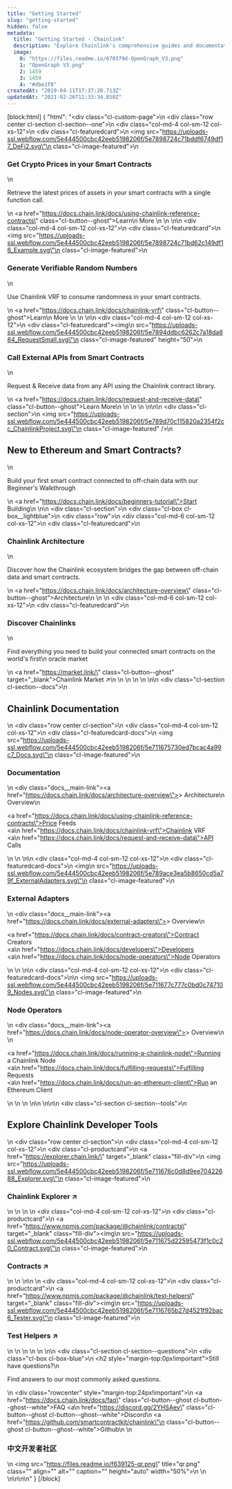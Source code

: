 ```yaml
---
title: "Getting Started"
slug: "getting-started"
hidden: false
metadata: 
  title: "Getting Started - Chainlink"
  description: "Explore Chainlink's comprehensive guides and documentation to help you start working with Chainlink as quickly as possible."
  image: 
    0: "https://files.readme.io/670379d-OpenGraph_V3.png"
    1: "OpenGraph V3.png"
    2: 1459
    3: 1459
    4: "#dbe1f8"
createdAt: "2019-04-11T17:37:20.713Z"
updatedAt: "2021-02-26T11:33:34.850Z"
---
```

[block:html]
{
  "html": "<div class=\"cl-custom-page\">\n  <div class=\"row center cl-section cl-section--one\">\n    <div class=\"col-md-4 col-sm-12 col-xs-12\">\n        <div class=\"cl-featuredcard\">\n          <img src=\"https://uploads-ssl.webflow.com/5e444500cbc42eeb5198206f/5e7898724c71bddf6749df17_DeFi2.svg\"\n            class=\"cl-image-featured\">\n          <h3>Get Crypto Prices in your Smart Contracts</h3>\n          <p>Retrieve the latest prices of assets in your smart contracts with a single function call.</p>\n          <a href=\"https://docs.chain.link/docs/using-chainlink-reference-contracts\" class=\"cl-button--ghost\">Learn\n            More </a>\n        </div>\n    </div>\n\n    <div class=\"col-md-4 col-sm-12 col-xs-12\">\n        <div class=\"cl-featuredcard\">\n          <img src=\"https://uploads-ssl.webflow.com/5e444500cbc42eeb5198206f/5e7898724c71bd62c149df16_Example.svg\"\n            class=\"cl-image-featured\">\n          <h3>Generate Verifiable Random Numbers</h3>\n          <p>Use Chainlink VRF to consume randomness in your smart contracts.</p>\n          <a href=\"https://docs.chain.link/docs/chainlink-vrf\" class=\"cl-button--ghost\">Learn\n            More </a>\n        </div>\n    </div>\n\n    <div class=\"col-md-4 col-sm-12 col-xs-12\">\n        <div class=\"cl-featuredcard\"><img\n            src=\"https://uploads-ssl.webflow.com/5e444500cbc42eeb5198206f/5e7894ddbc6262c7a18da684_RequestSmall.svg\"\n            class=\"cl-image-featured\" height=\"50\">\n          <h3>Call External APIs from Smart Contracts</h3>\n          <p>Request &amp; Receive data from any API using the Chainlink contract library.</p>\n          <a href=\"https://docs.chain.link/docs/request-and-receive-data\" class=\"cl-button--ghost\">Learn More\n          </a>\n        </div>\n    </div>\n  </div>\n\n\n  <div class=\"cl-section\">\n    <img src=\"https://uploads-ssl.webflow.com/5e444500cbc42eeb5198206f/5e789d70c115820a2354f2cc_ChainlinkProject.svg\"\n      class=\"cl-image-featured\" />\n    <h2>New to Ethereum and Smart Contracts?</h2>\n    <p>Build your first smart contract connected to off-chain data with our Beginner's Walkthrough</p>\n    <a href=\"https://docs.chain.link/docs/beginners-tutorial\">Start Building</a>\n  </div>\n\n  <div class=\"cl-section\">\n    <div class=\"cl-box cl-box__lightblue\">\n      <div class=\"row\">\n        <div class=\"col-md-6 col-sm-12 col-xs-12\">\n          <div class=\"cl-featuredcard\">\n            <h3>Chainlink Architecture</h3>\n            <p>Discover how the Chainlink ecosystem bridges the gap between off-chain data and smart contracts.</p>\n            <a href=\"https://docs.chain.link/docs/architecture-overview\" class=\"cl-button--ghost\">Architecture</a>\n          </div>\n        </div>\n        <div class=\"col-md-6 col-sm-12 col-xs-12\">\n          <div class=\"cl-featuredcard\">\n            <h3>Discover Chainlinks</h3>\n            <p>Find everything you need to build your connected smart contracts on the world's first\n              oracle market</p>\n            <a href=\"https://market.link/\" class=\"cl-button--ghost\" target=\"_blank\">Chainlink Market ↗</a>\n          </div>\n        </div>\n      </div>\n    </div>\n  </div>\n\n  <div class=\"cl-section cl-section--docs\">\n    <h2>Chainlink Documentation</h2>\n    <div class=\"row center cl-section\">\n      <div class=\"col-md-4 col-sm-12 col-xs-12\">\n        <div class=\"cl-featuredcard-docs\">\n          <img src=\"https://uploads-ssl.webflow.com/5e444500cbc42eeb5198206f/5e711675730ed7bcac4a99c7_Docs.svg\"\n            class=\"cl-image-featured\">\n          <h3>Documentation</h3>\n          <div class=\"docs__main-link\"><a href=\"https://docs.chain.link/docs/architecture-overview\">&gt; Architecture\n              Overview</a></div>\n          <p><a href=\"https://docs.chain.link/docs/using-chainlink-reference-contracts\">Price Feeds</a><br><a\n              href=\"https://docs.chain.link/docs/chainlink-vrf\">Chainlink VRF</a><br><a\n              href=\"https://docs.chain.link/docs/request-and-receive-data\">API Calls</a></p>\n        </div>\n      </div>\n\n      <div class=\"col-md-4 col-sm-12 col-xs-12\">\n        <div class=\"cl-featuredcard-docs\">\n          <img\n            src=\"https://uploads-ssl.webflow.com/5e444500cbc42eeb5198206f/5e789ace3ea5b8650cd5a79f_ExternalAdapters.svg\"\n            class=\"cl-image-featured\">\n          <h3>External Adapters</h3>\n          <div class=\"docs__main-link\"><a href=\"https://docs.chain.link/docs/external-adapters\">&gt; Overview</a></div>\n          <p><a href=\"https://docs.chain.link/docs/contract-creators\">Contract Creators</a><br><a\n              href=\"https://docs.chain.link/docs/developers\">Developers</a><br><a\n              href=\"https://docs.chain.link/docs/node-operators\">Node Operators</a></p>\n        </div>\n      </div>\n\n      <div class=\"col-md-4 col-sm-12 col-xs-12\">\n        <div class=\"cl-featuredcard-docs\">\n\n          <img src=\"https://uploads-ssl.webflow.com/5e444500cbc42eeb5198206f/5e711677c777c0bd0c747109_Nodes.svg\"\n            class=\"cl-image-featured\">\n          <h3>Node Operators</h3>\n          <div class=\"docs__main-link\"><a href=\"https://docs.chain.link/docs/node-operator-overview\">&gt; Overview</a>\n          </div>\n          <p><a href=\"https://docs.chain.link/docs/running-a-chainlink-node\">Running a Chainlink Node</a><br><a\n              href=\"https://docs.chain.link/docs/fulfilling-requests\">Fulfilling Requests</a><br><a\n              href=\"https://docs.chain.link/docs/run-an-ethereum-client\">Run an Ethereum Client</a></p>\n        </div>\n      </div>\n    </div>\n\n  </div>\n\n\n  <div class=\"cl-section cl-section--tools\">\n    <h2>Explore Chainlink Developer Tools</h2>\n    <div class=\"row center cl-section\">\n      <div class=\"col-md-4 col-sm-12 col-xs-12\">\n        <div class=\"cl-productcard\">\n          <a href=\"https://explorer.chain.link/\" target=\"_blank\" class=\"fill-div\">\n            <img src=\"https://uploads-ssl.webflow.com/5e444500cbc42eeb5198206f/5e711676c0d8d9ee70422688_Explorer.svg\"\n              class=\"cl-image-featured\">\n            <h3>Chainlink Explorer ↗</h3>\n          </a>\n        </div>\n      </div>\n      <div class=\"col-md-4 col-sm-12 col-xs-12\">\n        <div class=\"cl-productcard\">\n          <a href=\"https://www.npmjs.com/package/@chainlink/contracts\" target=\"_blank\" class=\"fill-div\"><img\n              src=\"https://uploads-ssl.webflow.com/5e444500cbc42eeb5198206f/5e711675d22595473f1c0c20_Contract.svg\"\n              class=\"cl-image-featured\">\n            <h3>Contracts ↗</h3>\n          </a>\n        </div>\n\n      </div>\n      <div class=\"col-md-4 col-sm-12 col-xs-12\">\n        <div class=\"cl-productcard\">\n          <a href=\"https://www.npmjs.com/package/@chainlink/test-helpers\" target=\"_blank\" class=\"fill-div\"><img\n              src=\"https://uploads-ssl.webflow.com/5e444500cbc42eeb5198206f/5e7116765b27d4521f92bac6_Tester.svg\"\n              class=\"cl-image-featured\">\n            <h3>Test Helpers ↗</h3>\n          </a>\n        </div>\n      </div>\n    </div>\n  </div>\n\n  <div class=\"cl-section cl-section--questions\">\n    <div class=\"cl-box cl-box-blue\">\n      <h2 style=\"margin-top:0px!important\">Still have questions?</h2>\n      <p>Find answers to our most commonly asked questions.</p>\n      <div class=\"rowcenter\" style=\"margin-top:24px!important\">\n        <a href=\"https://docs.chain.link/docs/faq\" class=\"cl-button--ghost cl-button--ghost--white\">FAQ</a> <a\n          href=\"https://discord.gg/2YHSAey\" class=\"cl-button--ghost cl-button--ghost--white\">Discord</a>\n        <a href=\"https://github.com/smartcontractkit/chainlink\"\n          class=\"cl-button--ghost cl-button--ghost--white\">Github</a>\n      </div>\n      <h3>中文开发者社区</h3>\n      <img src=\"https://files.readme.io/f639125-qr.png\" title=\"qr.png\" class=\"\" align=\"\" alt=\"\" caption=\"\" height=\"auto\" width=\"50%\">\n    </div>\n  </div>\n</div>\n\n<script>\n      document.querySelectorAll('.tz-link').forEach(item => {\n        item.addEventListener('mouseover', function (e) {\n          e.target.children[0].style.opacity = 1\n        })\n        item.addEventListener('mouseleave', function (e) {\n          e.target.children[0].style.opacity = 0\n        })\n      })\n    </script>\n"
}
[/block]